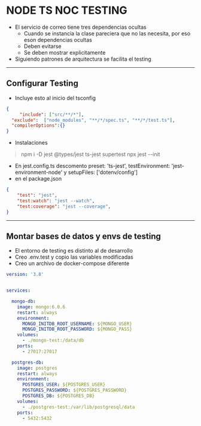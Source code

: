 # NODE TS NOC TESTING

- El servicio de correo tiene tres dependencias ocultas
  - Cuando se instancia la clase pareciera que no las necesita, por eso eson dependencias ocultas
  - Deben evitarse
  - Se deben mostrar explicitamente
- Siguiendo patrones de arquitectura se facilita el testing
----

## Configurar Testing

- Incluye esto al inicio del tsconfig

~~~json
{
     "include": ["src/**/*"],
  "exclude":  ["node_modules", "**/*/spec.ts", "**/*/test.ts"],
  "compilerOptions":{}
}
~~~

- Instalaciones

> npm i -D jest @types/jest ts-jest supertest
> npx jest --init

- En jest.config.ts descomento preset: 'ts-jest', testEnvironment: 'jest-environment-node' y setupFiles: ['dotenv/config']
- en el package.json

~~~json
{
    "test": "jest",
    "test:watch": "jest --watch",
    "test:coverage": "jest --coverage",
}
~~~
-----

## Montar bases de datos y envs de testing

- El entorno de testing es distinto al de desarrollo
- Creo .env.test y copio las variables modificadas
- Creo un archivo de docker-compose diferente

~~~yaml
version: '3.8'


services:

  mongo-db:
    image: mongo:6.0.6
    restart: always
    environment:
      MONGO_INITDB_ROOT_USERNAME: ${MONGO_USER}
      MONGO_INITDB_ROOT_PASSWORD: ${MONGO_PASS}
    volumes:
      - ./mongo-test:/data/db
    ports:
      - 27017:27017

  postgres-db:
    image: postgres
    restart: always
    environment:
      POSTGRES_USER: ${POSTGRES_USER}
      POSTGRES_PASSWORD: ${POSTGRES_PASSWORD}
      POSTGRES_DB: ${POSTGRES_DB}
    volumes:
      - ./postgres-test:/var/lib/postgresql/data
    ports:
      - 5432:5432
~~~
